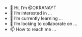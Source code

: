 - 👋 Hi, I’m @OKRANAYT
- 👀 I’m interested in ...
- 🌱 I’m currently learning ...
- 💞️ I’m looking to collaborate on ...
- 📫 How to reach me ...

<!---
OKRANAYT/OKRANAYT is a ✨ special ✨ repository because its `README.md` (this file) appears on your GitHub profile.
You can click the Preview link to take a look at your changes.
--->
